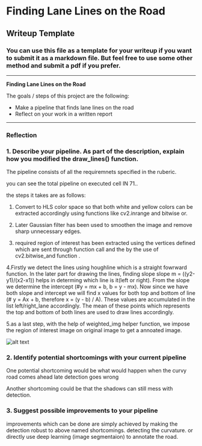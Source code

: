 # **Finding Lane Lines on the Road** 

## Writeup Template

### You can use this file as a template for your writeup if you want to submit it as a markdown file. But feel free to use some other method and submit a pdf if you prefer.

---

**Finding Lane Lines on the Road**

The goals / steps of this project are the following:
* Make a pipeline that finds lane lines on the road
* Reflect on your work in a written report


[//]: # (Image References)

[image1]: ./examples/grayscale.jpg "Grayscale"

---

### Reflection

### 1. Describe your pipeline. As part of the description, explain how you modified the draw_lines() function.

The pipeline consists of all the requiremnets specified in the ruberic.

you can see the total pipeline on executed cell IN 71..

the steps it takes are as follows:

1. Convert to HLS color space so that both white and yellow colors can be extracted accordingly using functions like cv2.inrange and bitwise or.

2. Later Gaussian filter has been used to smoothen the image and remove sharp unnecessary edges.

3. required region of interest has been extracted using the vertices defined which are sent through function call and the by the use of cv2.bitwise_and function .

4.Firstly we detect the lines using houghline which is a straight fowrward function. In the later part for drawing the lines, finding slope slope m = ((y2-y1)/(x2-x1)) helps in determing which line is it(left or right). From the slope we determine the intercept (#y = mx + b, b = y - mx). Now since we have both slope and intercept we will find x values for both top and bottom of line (# y = Ax + b, therefore x = (y - b) / A). These values are accumulated in the list left/right_lane accordingly. The mean of these points which represents the top and bottom of both lines are used to draw lines accordingly.

5.as a last step, with the help of weighted_img helper function, we impose the region of interest image on original image to get a annoated image.

![alt text][image1]


### 2. Identify potential shortcomings with your current pipeline


One potential shortcoming would be what would happen when the curvy road comes ahead late detection goes wrong

Another shortcoming could be that the shadows can still mess with detection.




### 3. Suggest possible improvements to your pipeline

improvements which can be done are simply achieved by making the detection robust to above named shortcomings. detecting the curvature. or directly use deep learning (image segmentaion) to annotate the road.
